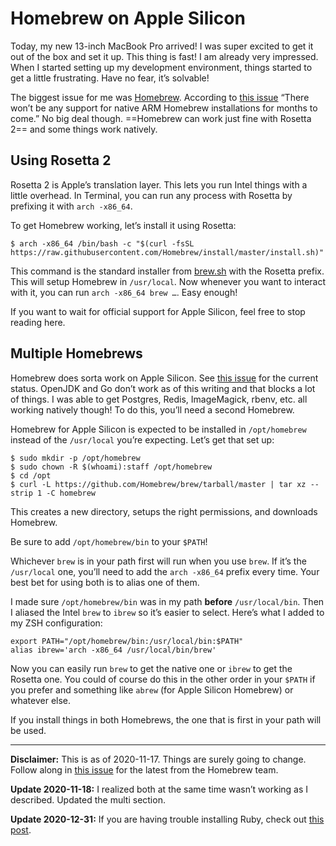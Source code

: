 # Homebrew on Apple Silicon

Today, my new 13-inch MacBook Pro arrived! I was super excited to get it out of the box and set it up. This thing is fast! I am already very impressed. When I started setting up my development environment, things started to get a little frustrating. Have no fear, it’s solvable!

The biggest issue for me was [Homebrew](https://brew.sh). According to [this issue](https://github.com/Homebrew/brew/issues/7857) “There won’t be any support for native ARM Homebrew installations for months to come.” No big deal though. ==Homebrew can work just fine with Rosetta 2== and some things work natively.

## Using Rosetta 2

Rosetta 2 is Apple’s translation layer. This lets you run Intel things with a little overhead. In Terminal, you can run any process with Rosetta by prefixing it with `arch -x86_64`.

To get Homebrew working, let’s install it using Rosetta:

```
$ arch -x86_64 /bin/bash -c "$(curl -fsSL https://raw.githubusercontent.com/Homebrew/install/master/install.sh)"
```

This command is the standard installer from [brew.sh](https://brew.sh) with the Rosetta prefix. This will setup Homebrew in `/usr/local`. Now whenever you want to interact with it, you can run `arch -x86_64 brew …`. Easy enough!

If you want to wait for official support for Apple Silicon, feel free to stop reading here.

## Multiple Homebrews

Homebrew does sorta work on Apple Silicon. See [this issue](https://github.com/Homebrew/brew/issues/7857) for the current status. OpenJDK and Go don’t work as of this writing and that blocks a lot of things. I was able to get Postgres, Redis, ImageMagick, rbenv, etc. all working natively though! To do this, you’ll need a second Homebrew.

Homebrew for Apple Silicon is expected to be installed in `/opt/homebrew` instead of the `/usr/local` you’re expecting. Let’s get that set up:

```
$ sudo mkdir -p /opt/homebrew
$ sudo chown -R $(whoami):staff /opt/homebrew
$ cd /opt
$ curl -L https://github.com/Homebrew/brew/tarball/master | tar xz --strip 1 -C homebrew
```

This creates a new directory, setups the right permissions, and downloads Homebrew.

Be sure to add `/opt/homebrew/bin` to your `$PATH`!

Whichever `brew` is in your path first will run when you use `brew`. If it’s the `/usr/local` one, you’ll need to add the `arch -x86_64` prefix every time. Your best bet for using both is to alias one of them.

I made sure `/opt/homebrew/bin` was in my path **before** `/usr/local/bin`. Then I aliased the Intel `brew` to `ibrew` so it’s easier to select. Here’s what I added to my ZSH configuration:

```
export PATH="/opt/homebrew/bin:/usr/local/bin:$PATH"
alias ibrew='arch -x86_64 /usr/local/bin/brew'
```

Now you can easily run `brew` to get the native one or `ibrew` to get the Rosetta one. You could of course do this in the other order in your `$PATH` if you prefer and something like `abrew` (for Apple Silicon Homebrew) or whatever else.

If you install things in both Homebrews, the one that is first in your path will be used.

---

**Disclaimer:** This is as of 2020-11-17. Things are surely going to change. Follow along in [this issue](https://github.com/Homebrew/brew/issues/7857) for the latest from the Homebrew team.

**Update 2020-11-18:** I realized both at the same time wasn’t working as I described. Updated the multi section.

**Update 2020-12-31:** If you are having trouble installing Ruby, check out [this post](https://soffes.blog/ruby-on-apple-silicon).

